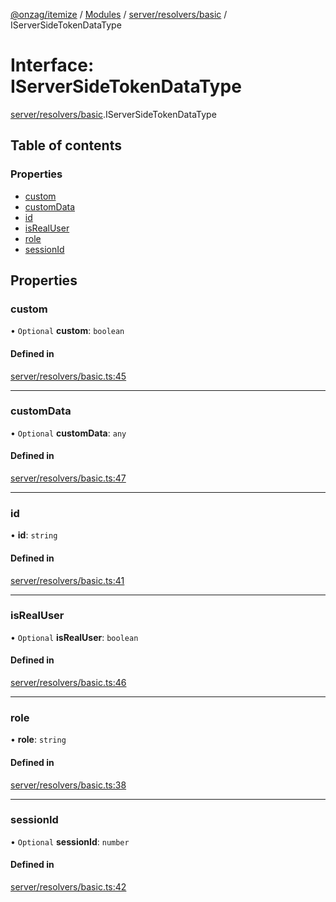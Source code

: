 [@onzag/itemize](../README.md) / [Modules](../modules.md) / [server/resolvers/basic](../modules/server_resolvers_basic.md) / IServerSideTokenDataType

# Interface: IServerSideTokenDataType

[server/resolvers/basic](../modules/server_resolvers_basic.md).IServerSideTokenDataType

## Table of contents

### Properties

- [custom](server_resolvers_basic.IServerSideTokenDataType.md#custom)
- [customData](server_resolvers_basic.IServerSideTokenDataType.md#customdata)
- [id](server_resolvers_basic.IServerSideTokenDataType.md#id)
- [isRealUser](server_resolvers_basic.IServerSideTokenDataType.md#isrealuser)
- [role](server_resolvers_basic.IServerSideTokenDataType.md#role)
- [sessionId](server_resolvers_basic.IServerSideTokenDataType.md#sessionid)

## Properties

### custom

• `Optional` **custom**: `boolean`

#### Defined in

[server/resolvers/basic.ts:45](https://github.com/onzag/itemize/blob/5c2808d3/server/resolvers/basic.ts#L45)

___

### customData

• `Optional` **customData**: `any`

#### Defined in

[server/resolvers/basic.ts:47](https://github.com/onzag/itemize/blob/5c2808d3/server/resolvers/basic.ts#L47)

___

### id

• **id**: `string`

#### Defined in

[server/resolvers/basic.ts:41](https://github.com/onzag/itemize/blob/5c2808d3/server/resolvers/basic.ts#L41)

___

### isRealUser

• `Optional` **isRealUser**: `boolean`

#### Defined in

[server/resolvers/basic.ts:46](https://github.com/onzag/itemize/blob/5c2808d3/server/resolvers/basic.ts#L46)

___

### role

• **role**: `string`

#### Defined in

[server/resolvers/basic.ts:38](https://github.com/onzag/itemize/blob/5c2808d3/server/resolvers/basic.ts#L38)

___

### sessionId

• `Optional` **sessionId**: `number`

#### Defined in

[server/resolvers/basic.ts:42](https://github.com/onzag/itemize/blob/5c2808d3/server/resolvers/basic.ts#L42)
